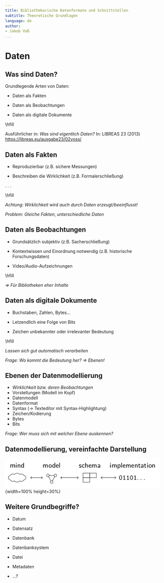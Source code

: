 ```yaml
---
title: Bibliothekarische Datenformate und Schnittstellen
subtitle: Theoretische Grundlagen
language: de
author:
- Jakob Voß
...
```


# Daten

## Was sind Daten?

Grundlegende Arten von Daten:

* Daten als Fakten

* Daten als Beobachtungen

* Daten als digitale Dokumente

\hfill

Ausführlicher in: *Was sind eigentlich Daten?* In: LIBREAS 23 (2013) <https://libreas.eu/ausgabe23/02voss/>

## Daten als Fakten

* Reproduzierbar (z.B. sichere Messungen)

* Beschreiben die Wirklichkeit (z.B. Formalerschließung)

. . .

\hfill

*Achtung: Wirklichkeit wird auch durch Daten erzeugt/beeinflusst!*

*Problem: Gleiche Fakten, unterschiedliche Daten*

## Daten als Beobachtungen

* Grundsätzlich subjektiv (z.B. Sacherschließung)

* Kontextwissen und Einordnung notwendig (z.B. historische Forschungsdaten)

* Video/Audio-Aufzeichnungen

\hfill

*$\Rightarrow$ Für Bibliotheken eher Inhalte*

## Daten als digitale Dokumente

* Buchstaben, Zahlen, Bytes...

* Letzendlich eine Folge von Bits

* Zeichen unbekannter oder irrelevanter Bedeutung

\hfill

*Lassen sich gut automatisch verarbeiten*

*Frage: Wo kommt die Bedeutung her? $\Rightarrow$ Ebenen!*

## Ebenen der Datenmodellierung

* *Wirklichkeit bzw. deren Beobachtungen*
* Vorstellungen (Modell im Kopf)
* Datenmodell
* Datenformat
* Syntax ($\rightarrow$ Texteditor mit Syntax-Highlightung) 
* Zeichen/Kodierung
* Bytes
* Bits

*Frage: Wer muss sich mit welcher Ebene auskennen?*

## Datenmodellierung, vereinfachte Darstellung

![](img/data-modeling-simplified.png){width=100% height=30%}

## Weitere Grundbegriffe?

* Datum

* Datensatz

* Datenbank

* Datenbanksystem

* Datei

* Metadaten

* ...?


